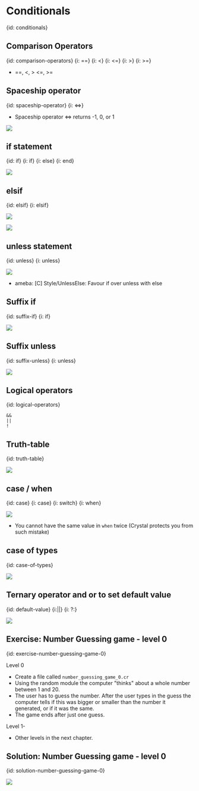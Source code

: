 # Conditionals
{id: conditionals}

## Comparison Operators
{id: comparison-operators}
{i: ==}
{i: <}
{i: <=}
{i: >}
{i: >=}

* ==, <, > <=, >=

## Spaceship operator
{id: spaceship-operator}
{i: <=>}

* Spaceship operator <=> returns -1, 0, or 1

![](examples/other/spaceship_operator.cr)


## if statement
{id: if}
{i: if}
{i: else}
{i: end}

![](examples/conditionals/if.cr)

## elsif
{id: elsif}
{i: elsif}

![](examples/conditionals/deep_if.cr)

![](examples/conditionals/elsif.cr)

## unless statement
{id: unless}
{i: unless}

![](examples/conditionals/unless.cr)

* ameba: [C] Style/UnlessElse: Favour if over unless with else

## Suffix if
{id: suffix-if}
{i: if}

![](examples/conditionals/suffix_if.cr)

## Suffix unless
{id: suffix-unless}
{i: unless}

![](examples/conditionals/suffix_unless.cr)

## Logical operators
{id: logical-operators}

```
&&
||
!
```

## Truth-table
{id: truth-table}

![](examples/conditionals/operators.cr)

## case / when
{id: case}
{i: case}
{i: switch}
{i: when}

![](examples/conditionals/case.cr)

* You cannot have the same value in `when` twice (Crystal protects you from such mistake)

## case of types
{id: case-of-types}

![](examples/conditionals/case_when_on_type.cr)

## Ternary operator and or to set default value
{id: default-value}
{i:||}
{i: ?:}

![](examples/conditionals/default.cr)

## Exercise: Number Guessing game - level 0
{id: exercise-number-guessing-game-0}

Level 0

* Create a file called `number_guessing_game_0.cr`
* Using the random module the computer "thinks" about a whole number between 1 and 20.
* The user has to guess the number. After the user types in the guess the computer tells if this was bigger or smaller than the number it generated, or if it was the same.
* The game ends after just one guess.

Level 1-

* Other levels in the next chapter.

## Solution: Number Guessing game - level 0
{id: solution-number-guessing-game-0}

![](examples/game/number_guessing_game_0.cr)


